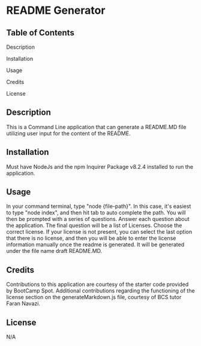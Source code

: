 # README Generator

  ## Table of Contents
  
  Description

  Installation
  
  Usage
  
  Credits
  
  License
  
  ## Description
  This is a Command Line application that can generate a README.MD file utilizing user input for the content of the README.

  ## Installation
  Must have NodeJs and the npm Inquirer Package  v8.2.4 installed to run the application.

  ## Usage
  In your command terminal, type "node {file-path}". In this case, it's easiest to type "node index", and then hit tab to auto complete the path. You will then be prompted with a series of questions. Answer each question about the application. The final question will be  a list of Licenses. Choose the correct license. If your license is not present, you can select the last option that there is no license, and then you will be able to enter the license information manually once the readme is generated. It will be generated under the file name    draft README.MD.
  
  ## Credits
  Contributions to this application are courtesy of the starter code provided by BootCamp Spot. Additional contributions regarding the functioning of the license section on the generateMarkdown.js file, courtesy of BCS tutor Faran Navazi.
      
  ## License
  
  N/A